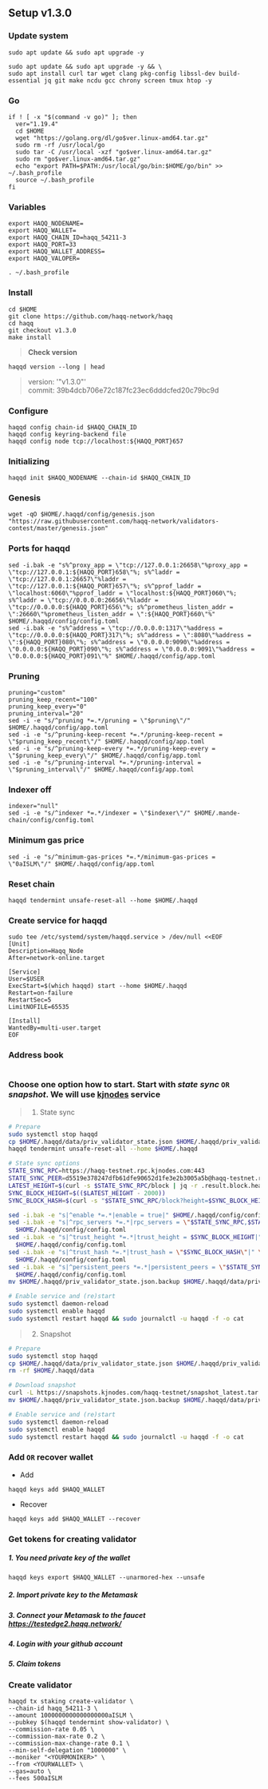 ## Setup v1.3.0 

### Update system

```
sudo apt update && sudo apt upgrade -y
```
```
sudo apt update && sudo apt upgrade -y && \
sudo apt install curl tar wget clang pkg-config libssl-dev build-essential jq git make ncdu gcc chrony screen tmux htop -y
```

### Go

```
if ! [ -x "$(command -v go)" ]; then
  ver="1.19.4"
  cd $HOME
  wget "https://golang.org/dl/go$ver.linux-amd64.tar.gz"
  sudo rm -rf /usr/local/go
  sudo tar -C /usr/local -xzf "go$ver.linux-amd64.tar.gz"
  sudo rm "go$ver.linux-amd64.tar.gz"
  echo "export PATH=$PATH:/usr/local/go/bin:$HOME/go/bin" >> ~/.bash_profile
  source ~/.bash_profile
fi
```

### Variables
```
export HAQQ_NODENAME=
export HAQQ_WALLET=
export HAQQ_CHAIN_ID=haqq_54211-3
export HAQQ_PORT=33
export HAQQ_WALLET_ADDRESS=
export HAQQ_VALOPER=
```
```
. ~/.bash_profile
```

### Install
```
cd $HOME
git clone https://github.com/haqq-network/haqq
cd haqq
git checkout v1.3.0
make install 
```
> **Check version**    
```
haqqd version --long | head
```
> version: '"v1.3.0"'    
> commit: 39b4dcb706e72c187fc23ec6dddcfed20c79bc9d

### Configure
```
haqqd config chain-id $HAQQ_CHAIN_ID
haqqd config keyring-backend file
haqqd config node tcp://localhost:${HAQQ_PORT}657
```

### Initializing
```
haqqd init $HAQQ_NODENAME --chain-id $HAQQ_CHAIN_ID
```

### Genesis
```
wget -qO $HOME/.haqqd/config/genesis.json "https://raw.githubusercontent.com/haqq-network/validators-contest/master/genesis.json"
```

### Ports for haqqd
```
sed -i.bak -e "s%^proxy_app = \"tcp://127.0.0.1:26658\"%proxy_app = \"tcp://127.0.0.1:${HAQQ_PORT}658\"%; s%^laddr = \"tcp://127.0.0.1:26657\"%laddr = \"tcp://127.0.0.1:${HAQQ_PORT}657\"%; s%^pprof_laddr = \"localhost:6060\"%pprof_laddr = \"localhost:${HAQQ_PORT}060\"%; s%^laddr = \"tcp://0.0.0.0:26656\"%laddr = \"tcp://0.0.0.0:${HAQQ_PORT}656\"%; s%^prometheus_listen_addr = \":26660\"%prometheus_listen_addr = \":${HAQQ_PORT}660\"%" $HOME/.haqqd/config/config.toml
sed -i.bak -e "s%^address = \"tcp://0.0.0.0:1317\"%address = \"tcp://0.0.0.0:${HAQQ_PORT}317\"%; s%^address = \":8080\"%address = \":${HAQQ_PORT}080\"%; s%^address = \"0.0.0.0:9090\"%address = \"0.0.0.0:${HAQQ_PORT}090\"%; s%^address = \"0.0.0.0:9091\"%address = \"0.0.0.0:${HAQQ_PORT}091\"%" $HOME/.haqqd/config/app.toml
```

### Pruning
```
pruning="custom"
pruning_keep_recent="100"
pruning_keep_every="0"
pruning_interval="20"
sed -i -e "s/^pruning *=.*/pruning = \"$pruning\"/" $HOME/.haqqd/config/app.toml
sed -i -e "s/^pruning-keep-recent *=.*/pruning-keep-recent = \"$pruning_keep_recent\"/" $HOME/.haqqd/config/app.toml
sed -i -e "s/^pruning-keep-every *=.*/pruning-keep-every = \"$pruning_keep_every\"/" $HOME/.haqqd/config/app.toml
sed -i -e "s/^pruning-interval *=.*/pruning-interval = \"$pruning_interval\"/" $HOME/.haqqd/config/app.toml
```

### Indexer off
```
indexer="null"
sed -i -e "s/^indexer *=.*/indexer = \"$indexer\"/" $HOME/.mande-chain/config/config.toml
```

### Minimum gas price
```
sed -i -e "s/^minimum-gas-prices *=.*/minimum-gas-prices = \"0aISLM\"/" $HOME/.haqqd/config/app.toml
```

### Reset chain
```
haqqd tendermint unsafe-reset-all --home $HOME/.haqqd
```

### Create service for haqqd
```
sudo tee /etc/systemd/system/haqqd.service > /dev/null <<EOF
[Unit]
Description=Haqq_Node
After=network-online.target

[Service]
User=$USER
ExecStart=$(which haqqd) start --home $HOME/.haqqd
Restart=on-failure
RestartSec=5
LimitNOFILE=65535

[Install]
WantedBy=multi-user.target
EOF
```

### Address book
```

```

### Choose one option how to start. Start with *state sync* `OR` *snapshot*. We will use [kjnodes](https://services.kjnodes.com/home/testnet/haqq/state-sync) service
> 1. State sync
```bash
# Prepare
sudo systemctl stop haqqd
cp $HOME/.haqqd/data/priv_validator_state.json $HOME/.haqqd/priv_validator_state.json.backup
haqqd tendermint unsafe-reset-all --home $HOME/.haqqd
```
```bash
# State sync options
STATE_SYNC_RPC=https://haqq-testnet.rpc.kjnodes.com:443
STATE_SYNC_PEER=d5519e378247dfb61dfe90652d1fe3e2b3005a5b@haqq-testnet.rpc.kjnodes.com:35656
LATEST_HEIGHT=$(curl -s $STATE_SYNC_RPC/block | jq -r .result.block.header.height)
SYNC_BLOCK_HEIGHT=$(($LATEST_HEIGHT - 2000))
SYNC_BLOCK_HASH=$(curl -s "$STATE_SYNC_RPC/block?height=$SYNC_BLOCK_HEIGHT" | jq -r .result.block_id.hash)

sed -i.bak -e "s|^enable *=.*|enable = true|" $HOME/.haqqd/config/config.toml
sed -i.bak -e "s|^rpc_servers *=.*|rpc_servers = \"$STATE_SYNC_RPC,$STATE_SYNC_RPC\"|" \
  $HOME/.haqqd/config/config.toml
sed -i.bak -e "s|^trust_height *=.*|trust_height = $SYNC_BLOCK_HEIGHT|" \
  $HOME/.haqqd/config/config.toml
sed -i.bak -e "s|^trust_hash *=.*|trust_hash = \"$SYNC_BLOCK_HASH\"|" \
  $HOME/.haqqd/config/config.toml
sed -i.bak -e "s|^persistent_peers *=.*|persistent_peers = \"$STATE_SYNC_PEER\"|" \
  $HOME/.haqqd/config/config.toml
mv $HOME/.haqqd/priv_validator_state.json.backup $HOME/.haqqd/data/priv_validator_state.json
```
```bash 
# Enable service and (re)start
sudo systemctl daemon-reload
sudo systemctl enable haqqd
sudo systemctl restart haqqd && sudo journalctl -u haqqd -f -o cat
```

> 2. Snapshot    
```bash
# Prepare
sudo systemctl stop haqqd
cp $HOME/.haqqd/data/priv_validator_state.json $HOME/.haqqd/priv_validator_state.json.backup
rm -rf $HOME/.haqqd/data
```
```bash
# Download snapshot
curl -L https://snapshots.kjnodes.com/haqq-testnet/snapshot_latest.tar.lz4 | lz4 -dc - | tar -xf - -C $HOME/.haqqd
mv $HOME/.haqqd/priv_validator_state.json.backup $HOME/.haqqd/data/priv_validator_state.json
```
```bash
# Enable service and (re)start
sudo systemctl daemon-reload
sudo systemctl enable haqqd
sudo systemctl restart haqqd && sudo journalctl -u haqqd -f -o cat
```

### Add `OR` recover wallet
- Add    
```
haqqd keys add $HAQQ_WALLET
```
- Recover    
```
haqqd keys add $HAQQ_WALLET --recover
```

### Get tokens for creating validator
##### 1. You need private key of the wallet
```
haqqd keys export $HAQQ_WALLET --unarmored-hex --unsafe
```
##### 2. Import private key to the Metamask
##### 3. Connect your Metamask to the faucet https://testedge2.haqq.network/
##### 4. Login with your github account 
##### 5. Claim tokens

### Create validator
```
haqqd tx staking create-validator \
--chain-id haqq_54211-3 \
--amount 1000000000000000000aISLM \
--pubkey $(haqqd tendermint show-validator) \
--commission-rate 0.05 \
--commission-max-rate 0.2 \
--commission-max-change-rate 0.1 \
--min-self-delegation "1000000" \
--moniker "<YOURMONIKER>" \
--from <YOURWALLET> \
--gas=auto \
--fees 500aISLM
```

###
```

```

###
```

```

